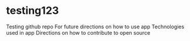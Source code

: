 # testing123
Testing github repo
For future directions on how to use app
Technologies used in app
Directions on how to contribute to open source
